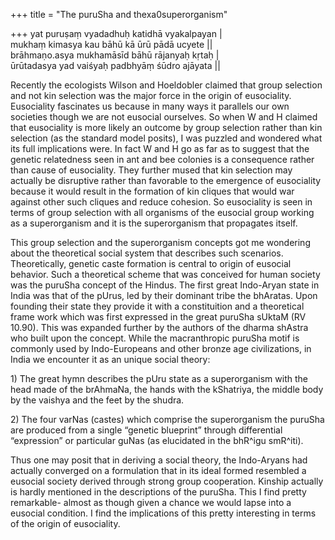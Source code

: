 +++
title = "The puruSha and thexa0superorganism"

+++
yat puruṣaṃ vyadadhuḥ katidhā vyakalpayan |   
mukhaṃ kimasya kau bāhū kā ūrū pādā ucyete ||   
brāhmaṇo.asya mukhamāsīd bāhū rājanyaḥ kṛtaḥ |   
ūrūtadasya yad vaiśyaḥ padbhyāṃ śūdro ajāyata ||  
  
Recently the ecologists Wilson and Hoeldobler claimed that group
selection and not kin selection was the major force in the origin of
eusociality. Eusociality fascinates us because in many ways it parallels
our own societies though we are not eusocial ourselves. So when W and H
claimed that eusociality is more likely an outcome by group selection
rather than kin selection (as the standard model posits), I was puzzled
and wondered what its full implications were. In fact W and H go as far
as to suggest that the genetic relatedness seen in ant and bee colonies
is a consequence rather than cause of eusociality. They further mused
that kin selection may actually be disruptive rather than favorable to
the emergence of eusociality because it would result in the formation of
kin cliques that would war against other such cliques and reduce
cohesion. So eusociality is seen in terms of group selection with all
organisms of the eusocial group working as a superorganism and it is the
superorganism that propagates itself.

This group selection and the superorganism concepts got me wondering
about the theoretical social system that describes such scenarios.
Theoretically, genetic caste formation is central to origin of eusocial
behavior. Such a theoretical scheme that was conceived for human society
was the puruSha concept of the Hindus. The first great Indo-Aryan state
in India was that of the pUrus, led by their dominant tribe the
bhAratas. Upon founding their state they provide it with a constituition
and a theoretical frame work which was first expressed in the great
puruSha sUktaM (RV 10.90). This was expanded further by the authors of
the dharma shAstra who built upon the concept. While the macranthropic
puruSha motif is commonly used by Indo-Europeans and other bronze age
civilizations, in India we encounter it as an unique social theory:

1\) The great hymn describes the pUru state as a superorganism with the
head made of the brAhmaNa, the hands with the kShatriya, the middle body
by the vaishya and the feet by the shudra.

2\) The four varNas (castes) which comprise the superorganism the
puruSha are produced from a single “genetic blueprint” through
differential “expression” or particular guNas (as elucidated in the
bhR^igu smR^iti).

Thus one may posit that in deriving a social theory, the Indo-Aryans had
actually converged on a formulation that in its ideal formed resembled a
eusocial society derived through strong group cooperation. Kinship
actually is hardly mentioned in the descriptions of the puruSha. This I
find pretty remarkable- almost as though given a chance we would lapse
into a eusocial condition. I find the implications of this pretty
interesting in terms of the origin of eusociality.
